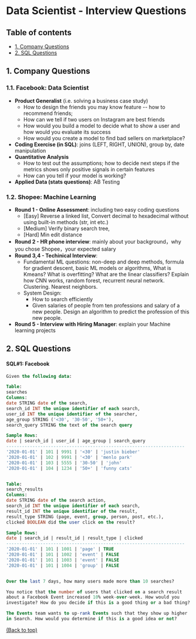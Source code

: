 # Data Scientist - Interview Questions

## Table of contents
- [1. Company Questions](#1-company-questions)
- [2. SQL Questions](#1-sql-questions)


## 1. Company Questions
### 1.1. Facebook: Data Scientist
- **Product Generalist** (i.e. solving a business case study)
  - How to design the friends you may know feature -- how to recommend friends; 
  - How can we tell if two users on Instagram are best friends
  - How would you build a model to decide what to show a user and how would you evaluate its success
  - How would you create a model to find bad sellers on marketplace?
- **Coding Exercise (in SQL)**: joins (LEFT, RIGHT, UNION), group by, date manipulation
- **Quantitative Analysis**
  - How to test out the assumptions; how to decide next steps if the metrics shows only positive signals in certain features  
  - How can you tell if your model is working?
- **Applied Data (stats questions)**: AB Testing

### 1.2. Shopee: Machine Learning
- **Round 1 - Online Assessment**: including two easy coding questions 
  - [Easy] Reverse a linked list, Convert decimal to hexadecimal without using built-in methods (str, int etc.)
  - [Medium] Verify binary search tree, 
  - [Hard] Min edit distance
- **Round 2 - HR phone interview**:  mainly about your background，why you chose Shopee，your expected salary
- **Round 3,4 - Techinical Interview**: 
  - Fundamental ML questions: non-deep and deep methods, formula for gradient descent, basic ML models or algorithms, What is Kmeans? What is overfitting?  What are the linear classifiers? Explain how CNN works, random forest, recurrent neural network. Clustering. Nearest neighbors. 
  - System Design: 
    - How to search efficiently
    - Given salaries of people from ten professions and salary of a new people. Design an algorithm to predict the profession of this new people. 
- **Round 5 - Interview with Hiring Manager**: explain your Machine learning projects


## 2. SQL Questions
#### SQL#1: Facebook
```SQL
Given the following data:

Table:
searches
Columns:
date STRING date of the search,
search_id INT the unique identifier of each search,
user_id INT the unique identifier of the searcher,
age_group STRING ('<30', '30-50', '50+'),
search_query STRING the text of the search query

Sample Rows:
date | search_id | user_id | age_group | search_query
--------------------------------------------------------------------
'2020-01-01' | 101 | 9991 | '<30' | 'justin bieber'
'2020-01-01' | 102 | 9991 | '<30' | 'menlo park'
'2020-01-01' | 103 | 5555 | '30-50' | 'john'
'2020-01-01' | 104 | 1234 | '50+' | 'funny cats'


Table:
search_results
Columns:
date STRING date of the search action,
search_id INT the unique identifier of each search,
result_id INT the unique identifier of the result,
result_type STRING (page, event, group, person, post, etc.),
clicked BOOLEAN did the user click on the result?

Sample Rows:
date | search_id | result_id | result_type | clicked
--------------------------------------------------------------------
'2020-01-01' | 101 | 1001 | 'page' | TRUE
'2020-01-01' | 101 | 1002 | 'event' | FALSE
'2020-01-01' | 101 | 1003 | 'event' | FALSE
'2020-01-01' | 101 | 1004 | 'group' | FALSE


Over the last 7 days, how many users made more than 10 searches?

You notice that the number of users that clicked on a search result
about a Facebook Event increased 10% week-over-week. How would you
investigate? How do you decide if this is a good thing or a bad thing?

The Events team wants to up-rank Events such that they show up higher
in Search. How would you determine if this is a good idea or not?
```
[(Back to top)](#table-of-contents)
